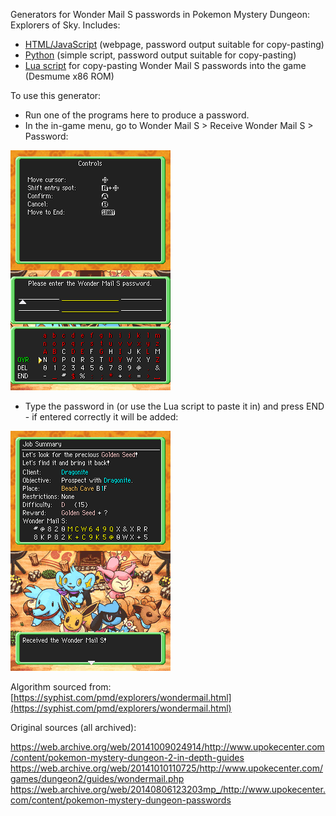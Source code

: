 Generators for Wonder Mail S passwords in Pokemon Mystery Dungeon: Explorers of Sky. Includes:

- [HTML/JavaScript](https://github.com/lorcan2440/PMD-2-Wonder-Mail-Generator/tree/main/html-js) (webpage, password output suitable for copy-pasting)
- [Python](https://github.com/lorcan2440/PMD-2-Wonder-Mail-Generator/tree/main/python) (simple script, password output suitable for copy-pasting)
- [Lua script](https://github.com/lorcan2440/PMD-2-Wonder-Mail-Generator/tree/main/lua) for copy-pasting Wonder Mail S passwords into the game (Desmume x86 ROM)

To use this generator:
- Run one of the programs here to produce a password.
- In the in-game menu, go to Wonder Mail S > Receive Wonder Mail S > Password:

![EnterPassword.png](EnterPassword.png)
- Type the password in (or use the Lua script to paste it in) and press END - if entered correctly it will be added:

![ReceivedWM.png](ReceivedWM.png)

Algorithm sourced from: [https://syphist.com/pmd/explorers/wondermail.html](https://syphist.com/pmd/explorers/wondermail.html)

Original sources (all archived):

https://web.archive.org/web/20141009024914/http://www.upokecenter.com/content/pokemon-mystery-dungeon-2-in-depth-guides
https://web.archive.org/web/20141010110725/http://www.upokecenter.com/games/dungeon2/guides/wondermail.php
https://web.archive.org/web/20140806123203mp_/http://www.upokecenter.com/content/pokemon-mystery-dungeon-passwords
